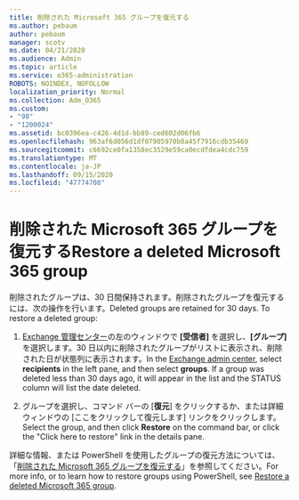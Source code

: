 ```yaml
---
title: 削除された Microsoft 365 グループを復元する
ms.author: pebaum
author: pebaum
manager: scotv
ms.date: 04/21/2020
ms.audience: Admin
ms.topic: article
ms.service: o365-administration
ROBOTS: NOINDEX, NOFOLLOW
localization_priority: Normal
ms.collection: Adm_O365
ms.custom:
- "98"
- "1200024"
ms.assetid: bc0396ea-c426-4d1d-bb89-ced602d06fb6
ms.openlocfilehash: 963af6d056d1df07905970b8a45f7916cdb35469
ms.sourcegitcommit: c6692ce0fa1358ec3529e59ca0ecdfdea4cdc759
ms.translationtype: MT
ms.contentlocale: ja-JP
ms.lasthandoff: 09/15/2020
ms.locfileid: "47774708"
---
```

# <a name="restore-a-deleted-microsoft-365-group"></a><span data-ttu-id="09cd9-102">削除された Microsoft 365 グループを復元する</span><span class="sxs-lookup"><span data-stu-id="09cd9-102">Restore a deleted Microsoft 365 group</span></span>

<span data-ttu-id="09cd9-p101">削除されたグループは、30 日間保持されます。削除されたグループを復元するには、次の操作を行います。</span><span class="sxs-lookup"><span data-stu-id="09cd9-p101">Deleted groups are retained for 30 days. To restore a deleted group:</span></span>
  
1. <span data-ttu-id="09cd9-p102">[Exchange 管理センター](https://outlook.office365.com/ecp/)の左のウィンドウで **[受信者]** を選択し、**[グループ]** を選択します。30 日以内に削除されたグループがリストに表示され、削除された日が状態列に表示されます。</span><span class="sxs-lookup"><span data-stu-id="09cd9-p102">In the [Exchange admin center](https://outlook.office365.com/ecp/), select **recipients** in the left pane, and then select **groups**. If a group was deleted less than 30 days ago, it will appear in the list and the STATUS column will list the date deleted.</span></span>

2. <span data-ttu-id="09cd9-107">グループを選択し、コマンド バーの [**復元**] をクリックするか、または詳細ウィンドウの [ここをクリックして復元します] リンクをクリックします。</span><span class="sxs-lookup"><span data-stu-id="09cd9-107">Select the group, and then click **Restore** on the command bar, or click the "Click here to restore" link in the details pane.</span></span>

<span data-ttu-id="09cd9-108">詳細な情報、または PowerShell を使用したグループの復元方法については、「[削除された Microsoft 365 グループを復元する](https://go.microsoft.com/fwlink/?linkid=867802)」を参照してください。</span><span class="sxs-lookup"><span data-stu-id="09cd9-108">For more info, or to learn how to restore groups using PowerShell, see [Restore a deleted Microsoft 365 group](https://go.microsoft.com/fwlink/?linkid=867802).</span></span>
  